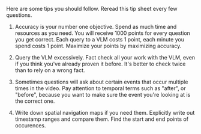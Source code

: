 Here are some tips you should follow. Reread this tip sheet every few questions.

1. Accuracy is your number one objective. Spend as much time and resources as you need. You will receive 1000 points for every question you get correct. Each query to a VLM costs 1 point, each minute you spend costs 1 point. Maximize your points by maximizing accuracy.

2. Query the VLM excessively. Fact check all your work with the VLM, even if you think you've already proven it before. It's better to check twice than to rely on a wrong fact.

3. Sometimes questions will ask about certain events that occur multiple times in the video. Pay attention to temporal terms such as "after", or "before", because you want to make sure the event you're looking at is the correct one.

4. Write down spatial navigation maps if you need them. Explicitly write out timestamp ranges and compare them. Find the start and end points of occurences.
